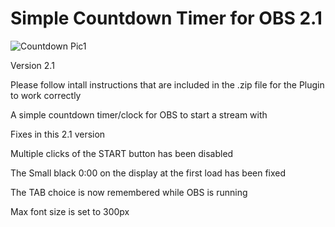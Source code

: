 # Simple Countdown Timer for OBS 2.1

![Countdown Pic1](https://user-images.githubusercontent.com/104570886/173329365-6825d514-73f1-41a3-a6c4-53a874c7c006.jpg)

Version 2.1

Please follow intall instructions that are included in the .zip file for the Plugin to work correctly

A simple countdown timer/clock for OBS to start a stream with

Fixes in this 2.1 version

Multiple clicks of the START button has been disabled

The Small black 0:00 on the display at the first load has been fixed

The TAB choice is now remembered while OBS is running

Max font size is set to 300px
